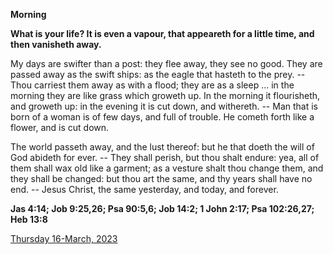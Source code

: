 **Morning**

**What is your life? It is even a vapour, that appeareth for a little time, and then vanisheth away.**
 
My days are swifter than a post: they flee away, they see no good. They are passed away as the swift ships: as the eagle that hasteth to the prey. -- Thou carriest them away as with a flood; they are as a sleep ... in the morning they are like grass which groweth up. In the morning it flourisheth, and groweth up: in the evening it is cut down, and withereth. -- Man that is born of a woman is of few days, and full of trouble. He cometh forth like a flower, and is cut down.
 
The world passeth away, and the lust thereof: but he that doeth the will of God abideth for ever. -- They shall perish, but thou shalt endure: yea, all of them shall wax old like a garment; as a vesture shalt thou change them, and they shall be changed: but thou art the same, and thy years shall have no end. -- Jesus Christ, the same yesterday, and today, and forever.  

**Jas 4:14; Job 9:25,26; Psa 90:5,6; Job 14:2; 1 John 2:17; Psa 102:26,27; Heb 13:8**

[Thursday 16-March, 2023](https://t.me/daily_light)
